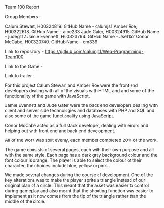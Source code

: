 Team 100 Report

Group Members - 

Calum Stewart, H00324819. GitHub Name - calumjs1
Amber Roe, H00322618. GitHub Name - aroe233
Jude Gater, H00324915. GitHub Name - judeg112
Jamie Evennett, H00323794. GitHub Name - Jse1152
Conor McCabe, H00320740. GitHub Name - cm339
 

Link to repository - https://github.com/calumjs1/Web-Programming-Team100

Link to the Game - 

Link to trailer - 

For this project Calum Stewart and Amber Roe were the front end developers dealing with all of the visuals with HTML and and some of the functionality of the game with JavaScript.

Jamie Evennett and Jude Gater were the back end developers dealing with client and server side technologies and databases with PHP and SQL and also some of the game functionality using JavaScript.

Conor McCabe acted as a full stack developer, dealing with errors and helping out with front end and back end development.

All of the work was split evenly, each member completed 20% of the work.

The game consists of several pages, each with their own purpose and all with the same style. Each page has a dark grey background colour and the font colour is orange. The player is able to select the colour of their character, the choices include blue, yellow or pink. 

We made several changes during the course of development. One of the key alterations was to make the player sprite a triangle instead of our original plan of a circle. This meant that the asset was easier to control during gameplay and also meant that the shooting function was easier to implement as it now comes from the tip of the triangle rather than the middle of the circle. 
